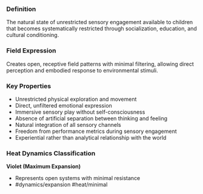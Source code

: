### Definition

The natural state of unrestricted sensory engagement available to children that becomes systematically restricted through socialization, education, and cultural conditioning.

### Field Expression

Creates open, receptive field patterns with minimal filtering, allowing direct perception and embodied response to environmental stimuli.

### Key Properties

- Unrestricted physical exploration and movement
- Direct, unfiltered emotional expression
- Immersive sensory play without self-consciousness
- Absence of artificial separation between thinking and feeling
- Natural integration of all sensory channels
- Freedom from performance metrics during sensory engagement
- Experiential rather than analytical relationship with the world

### Heat Dynamics Classification

**Violet (Maximum Expansion)**

- Represents open systems with minimal resistance
- #dynamics/expansion #heat/minimal